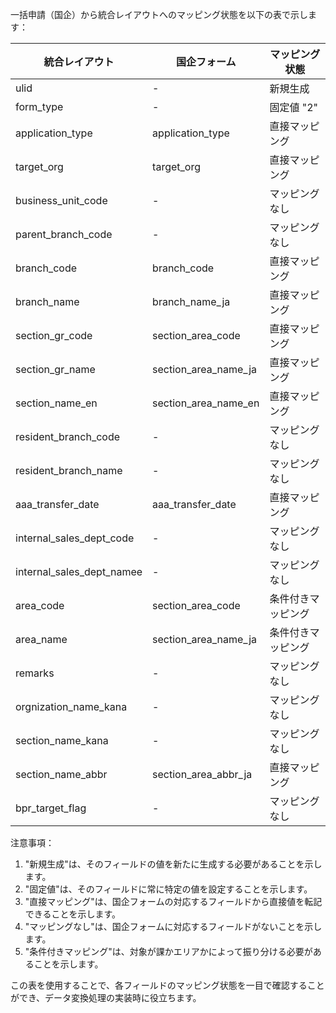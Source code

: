 一括申請（国企）から統合レイアウトへのマッピング状態を以下の表で示します：

| 統合レイアウト | 国企フォーム | マッピング状態 |
|----------------|--------------|----------------|
| ulid | - | 新規生成 |
| form_type | - | 固定値 "2" |
| application_type | application_type | 直接マッピング |
| target_org | target_org | 直接マッピング |
| business_unit_code | - | マッピングなし |
| parent_branch_code | - | マッピングなし |
| branch_code | branch_code | 直接マッピング |
| branch_name | branch_name_ja | 直接マッピング |
| section_gr_code | section_area_code | 直接マッピング |
| section_gr_name | section_area_name_ja | 直接マッピング |
| section_name_en | section_area_name_en | 直接マッピング |
| resident_branch_code | - | マッピングなし |
| resident_branch_name | - | マッピングなし |
| aaa_transfer_date | aaa_transfer_date | 直接マッピング |
| internal_sales_dept_code | - | マッピングなし |
| internal_sales_dept_namee | - | マッピングなし |
| area_code | section_area_code | 条件付きマッピング |
| area_name | section_area_name_ja | 条件付きマッピング |
| remarks | - | マッピングなし |
| orgnization_name_kana | - | マッピングなし |
| section_name_kana | - | マッピングなし |
| section_name_abbr | section_area_abbr_ja | 直接マッピング |
| bpr_target_flag | - | マッピングなし |

注意事項：
1. "新規生成"は、そのフィールドの値を新たに生成する必要があることを示します。
2. "固定値"は、そのフィールドに常に特定の値を設定することを示します。
3. "直接マッピング"は、国企フォームの対応するフィールドから直接値を転記できることを示します。
4. "マッピングなし"は、国企フォームに対応するフィールドがないことを示します。
5. "条件付きマッピング"は、対象が課かエリアかによって振り分ける必要があることを示します。

この表を使用することで、各フィールドのマッピング状態を一目で確認することができ、データ変換処理の実装時に役立ちます。